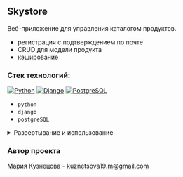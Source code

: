 ## Skystore

Веб-приложение для управления каталогом продуктов.
- регистрация с подтверждением по почте
- CRUD для модели продукта
- кэширование

### Стек технологий:

[![Python](https://img.shields.io/badge/Python-3.10-blue)](https://www.python.org/)
[![Django](https://img.shields.io/badge/Django-5.0.1-green)](https://www.djangoproject.com/)
[![PostgreSQL](https://img.shields.io/badge/PostgreSQL-grey)](https://www.postgresql.org/)

- `python`
- `django`
- `postgreSQL`

<details>
  <summary>Развертывание и использование</summary>

### 1. Клонируйте проект:

```bash
git clone https://github.com/MSk1901/skystore.git
```

### 2. Перейдите в корневую директорию проекта:

```bash
cd skystore
```

### 3. Настройте переменные окружения: 

   1. Создайте файл `.env` в корневой директории 
   2. Скопируйте в него содержимое файла `.env.sample` и подставьте свои значения
   3. Для корректной работы проекта в локальной среде разработки установите значение `DEBUG=True`, чтобы обеспечить автоматическую обработку статических файлов и подробные сообщения об ошибках.


### 4. Установите зависимости:

```bash
pip install -r requirements.txt
```

### 5. Выполните миграции базы данных:

```bash
python3 manage.py migrate
```

### 6. Запустите сервер разработки:

```bash
python3 manage.py runserver
```

### Использование

Перейдите по адресу http://127.0.0.1:8000/ и пользуйтесь кнопками :)

#### Административная панель:
Для доступа к админке создайте суперпользователя:

```bash
python3 manage.py csu
```

Откройте административную панель по адресу http://127.0.0.1:8000/admin/ и войдите с учетными данными суперпользователя.

</details>

### Автор проекта

Мария Кузнецова - kuznetsova19.m@gmail.com